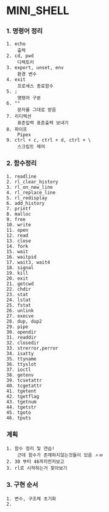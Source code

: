 # MINI_SHELL

### 1. 명령어 정리
	1. echo
		출력
	2. cd, pwd
		디렉토리
	3. export, unset, env
		환경 변수
	4. exit
		프로세스 종료함수
	5. ;
		명령어 구분
	6. ""
		문자를 그대로 받음
	7. 리디렉션
		표준입력 표준출력 보내기
	8. 파이프
		Pipex
	9. ctrl + c, ctrl + d, ctrl + \
		스크립트 제어

### 2. 함수정리
	1. readline 
	2. rl_clear_history 
	3. rl_on_new_line
	4. rl_replace_line
	5. rl_redisplay 
	6. add_history
	7. printf
	8. malloc 
	9. free 
	10. write 
	11. open 
	12. read 
	13. close 
	14.	fork 
	15.	wait
	16. waitpid 
	17. wait3, wait4
	18. signal 
	19. kill 
	20. exit 
	21. getcwd
	22. chdir 
	23. stat 
	24. lstat 
	25. fstat 
	26. unlink 
	27. execve 
	28. dup, dup2
	29. pipe 
	30. opendir 
	31. readdir 
	32. closedir 
	33. strerror,perror
	34. isatty 
	35. ttyname 
	36. ttyslot 
	37. ioctl 
	38. getenv
	39. tcsetattr
	40. tcgetattr 
	41. tgetent 
	42. tgetflag 
	43. tgetnum
	44. tgetstr 
	45. tgoto 
	46. tputs

### 계획
	1. 함수 정리 및 연습!
		근데 함수가 존재하지않는것들이 있음 ㅅㅂ
	2. 30 부터 46까지먼저보고
	3. rl로 시작하는거 찾아보기

### 3. 구현 순서
	1. 변수, 구조체 초기화
	2. 
